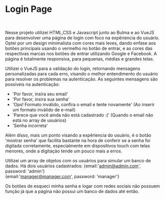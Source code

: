 <h1>Login Page</h1>

<img src=""></img>
<img src=""></img>


Nesse projeto utilizei HTML,CSS e Javascript junto ao Bulma e ao VueJS para desenvolver uma página de login com foco na expêriencia do usuário.
Optei por um design minimalista com cores mais leves, dando enfase aos botões principais usando o vermelho no botão de entrar, e as cores das respectivas marcas nos botões de entrar utilizando Google e Facebook. A página é totalmente responsiva, para pequenas, médias e grandes telas.


Utilizei o VueJS para a validação do login, retornando mensagens personalizadas para cada erro, visando o melhor entendimento do usuário para resolver os problemas na autenticação.
As seguintes mensagens são possíveis na autenticação:
<ul>
  <li>'Por favor, insira seu email'</li>
  <li>'Por favor, insira sua senha'</li>
  <li>'Ops! Formato inválido, confira o email e tente novamente' (Ao inserir um formato inválido de e-mail)</li>
  <li>'Parece que você ainda não está cadastrado :(' (Quando o email não está no array de usuários)</li>
  <li>'Senha incorreta'</li>
  
</ul>

<p> Além disso, mais um ponto visando a expêriencia do usuário, é o botão 'mostrar senha' que facilita bastante na hora de conferir se a senha foi digitada corretamente, especialmente em dispositivos touch com telas menores, onde a digitação tende um pouco mais a erros.</p>

Utilizei um array de objetos com os usuários para simular um banco de dados. Há dois usuários cadastrados:
{email:'admin@admin.com', password: 'admin'} <br>
{email:'manager@manager.com', password: 'manager'}


Os botões de esqueci minha senha e logar com redes sociais não possuem função já que a página não possui um banco de dados até então.

